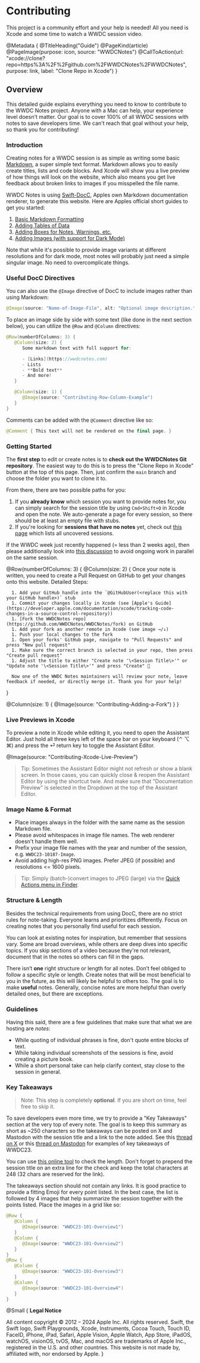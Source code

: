 # Contributing

This project is a community effort and your help is needed!
All you need is Xcode and some time to watch a WWDC session video.

@Metadata {
   @TitleHeading("Guide")
   @PageKind(article)
   @PageImage(purpose: icon, source: "WWDCNotes")
   @CallToAction(url: "xcode://clone?repo=https%3A%2F%2Fgithub.com%2FWWDCNotes%2FWWDCNotes", purpose: link, label: "Clone Repo in Xcode")
}

## Overview

This detailed guide explains everything you need to know to contribute to the WWDC Notes project. Anyone with a Mac can help, your experience level doesn't matter. Our goal is to cover 100% of all WWDC sessions with notes to save developers time. We can't reach that goal without your help, so thank you for contributing!


### Introduction

Creating notes for a WWDC session is as simple as writing some basic [Markdown](https://www.markdownguide.org/basic-syntax/), a super simple text format. Markdown allows you to easily create titles, lists and code blocks. And Xcode will show you a live preview of how things will look on the website, which also means you get live feedback about broken links to images if you misspelled the file name.

WWDC Notes is using [Swift-DocC](https://www.swift.org/documentation/docc/), Apples own Markdown documentation renderer, to generate this website. Here are Apples official short guides to get you started:

1. [Basic Markdown Formatting](https://www.swift.org/documentation/docc/formatting-your-documentation-content)
2. [Adding Tables of Data](https://www.swift.org/documentation/docc/adding-tables-of-data)
3. [Adding Boxes for Notes, Warnings, etc.](https://www.swift.org/documentation/docc/other-formatting-options)
4. [Adding Images (with support for Dark Mode)](https://www.swift.org/documentation/docc/adding-images)

Note that while it's possible to provide image variants at different resolutions and for dark mode, most notes will probably just need a simple singular image. No need to overcomplicate things.


### Useful DocC Directives

You can also use the `@Image` directive of DocC to include images rather than using Markdown:

```Swift
@Image(source: "Name-of-Image-File", alt: "Optional image description.")
```

To place an image side by side with some text (like done in the next section below), you can utilize the `@Row` and `@Column` directives:

```Swift
@Row(numberOfColumns: 3) {
   @Column(size: 2) {
      Some markdown text with full support for:

      - [Links](https://wwdcnotes.com)
      - Lists
      - **Bold text**
      - And more!
   }

   @Column(size: 1) {
      @Image(source: "Contributing-Row-Column-Example")
   }
}
```

Comments can be added with the `@Comment` directive like so:

```Swift
@Comment { This text will not be rendered on the final page. }
```


### Getting Started

The **first step** to edit or create notes is to **check out the WWDCNotes Git repository**. The easiest way to do this is to press the "Clone Repo in Xcode" button at the top of this page. Then, just confirm the `main` branch and choose the folder you want to clone it to.

From there, there are two possible paths for you:

1. If you **already know** which session you want to provide notes for, you can simply search for the session title by using `Cmd+Shift+O` in Xcode and open the note. We auto-generate a page for every session, so there should be at least an empty file with stubs.
2. If you're looking for **sessions that have no notes** yet, check out [this page](doc:MissingNotes) which lists all uncovered sessions.

If the WWDC week just recently happened (= less than 2 weeks ago), then please additionally look into [this discussion](https://github.com/WWDCNotes/WWDCNotes/discussions/1) to avoid ongoing work in parallel on the same session.

@Row(numberOfColumns: 3) {
   @Column(size: 2) {
      Once your note is written, you need to create a Pull Request on GitHub to get your changes onto this website. Detailed Steps:
      
      1. Add your GitHub handle into the `@GitHubUser(<replace this with your GitHub handle>)` stub
      1. Commit your changes locally in Xcode (see [Apple's Guide](https://developer.apple.com/documentation/xcode/tracking-code-changes-in-a-source-control-repository))
      1. [Fork the WWDCNotes repo](https://github.com/WWDCNotes/WWDCNotes/fork) on GitHub
      1. Add your fork as another remote in Xcode (see image →/↓)
      1. Push your local changes to the fork
      1. Open your forks' GitHub page, navigate to "Pull Requests" and press "New pull request"
      1. Make sure the correct branch is selected in your repo, then press "Create pull request"
      1. Adjust the title to either "Create note '\<Session Title\>'" or "Update note '\<Session Title\>'" and press "Create" 🎉
      
      Now one of the WWDC Notes maintainers will review your note, leave feedback if needed, or directly merge it. Thank you for your help!
   }
   
   @Column(size: 1) {
      @Image(source: "Contributing-Adding-a-Fork")
   }
}

   
### Live Previews in Xcode

To preview a note in Xcode while editing it, you need to open the Assistant Editor. Just hold all three keys left of the space bar on your keyboard (⌃ ⌥ ⌘) and press the ⏎ return key to toggle the Assistant Editor.

@Image(source: "Contributing-Xcode-Live-Preview")

> Tip: Sometimes the Assistant Editor might not refresh or show a blank screen. In those cases, you can quickly close & reopen the Assistant Editor by using the shortcut twie. And make sure that "Documentation Preview" is selected in the Dropdown at the top of the Assistant Editor.


### Image Name & Format

- Place images always in the folder with the same name as the session Markdown file.
- Please avoid whitespaces in image file names. The web renderer doesn't handle them well.
- Prefix your image file names with the year and number of the session, e.g. `WWDC23-10187-Image`.
- Avoid adding high-res PNG images. Prefer JPEG (if possible) and resolutions <= 1600 pixels.

> Tip: Simply (batch-)convert images to JPEG (large) via the [Quick Actions menu in Finder](https://support.apple.com/en-us/guide/mac-help/mchl97ff9142/mac).


### Structure & Length

Besides the technical requirements from using DocC, there are no strict rules for note-taking. Everyone learns and prioritizes differently. Focus on creating notes that you personally find useful for each session.

You can look at existing notes for inspiration, but remember that sessions vary. Some are broad overviews, while others are deep dives into specific topics. If you skip sections of a video because they're not relevant, document that in the notes so others can fill in the gaps.

There isn’t **one** right structure or length for all notes. Don’t feel obliged to follow a specific style or length. Create notes that will be most beneficial to you in the future, as this will likely be helpful to others too. The goal is to make **useful** notes. Generally, concise notes are more helpful than overly detailed ones, but there are exceptions.


### Guidelines

Having this said, there are a few guidelines that make sure that what we are hosting are _notes_:

- While quoting of individual phrases is fine, don't quote entire blocks of text. 
- While taking individual screenshots of the sessions is fine, avoid creating a picture book.
- While a short personal take can help clarify context, stay close to the session in general.


### Key Takeaways

> Note: This step is completely **optional**. If you are short on time, feel free to skip it.

To save developers even more time, we try to provide a "Key Takeaways" section at the very top of every note. The goal is to keep this summary as short as ~250 characters so the takeaways can be posted on X and Mastodon with the session title and a link to the note added. See this [thread on X](https://x.com/Jeehut/status/1667974311724949504) or this [thread on Mastodon](https://iosdev.space/@Jeehut/110527231917189918) for examples of key takeaways of WWDC23.

You can use [this online tool](https://threadcreator.com/tools/twitter-character-counter) to check the length. Don't forget to prepend the session title on an extra line for the check and keep the total characters at 248 (32 chars are reserved for the link).

The takeaways section should not contain any links. It is good practice to provide a fitting Emoji for every point listed. In the best case, the list is followed by 4 images that help summarize the session together with the points listed. Place the images in a grid like so:

```Swift
@Row {
   @Column {
      @Image(source: "WWDC23-101-Overview1")
   }
   @Column {
      @Image(source: "WWDC23-101-Overview2")
   }
}
@Row {
   @Column {
      @Image(source: "WWDC23-101-Overview3")
   }
   @Column {
      @Image(source: "WWDC23-101-Overview4")
   }
}
```


@Small {
   **Legal Notice**

   All content copyright © 2012 – 2024 Apple Inc. All rights reserved.
   Swift, the Swift logo, Swift Playgrounds, Xcode, Instruments, Cocoa Touch, Touch ID, FaceID, iPhone, iPad, Safari, Apple Vision, Apple Watch, App Store, iPadOS, watchOS, visionOS, tvOS, Mac, and macOS are trademarks of Apple Inc., registered in the U.S. and other countries.
   This website is not made by, affiliated with, nor endorsed by Apple.
}
